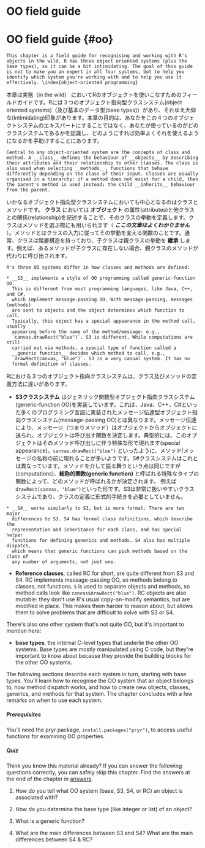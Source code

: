 # OO field guide

# OO field guide {#oo}
```
This chapter is a field guide for recognising and working with R's objects in the wild. R has three object oriented systems (plus the base types), so it can be a bit intimidating. The goal of this guide is not to make you an expert in all four systems, but to help you identify which system you're working with and to help you use it effectively. \index{object-oriented programming}
```

本章は実務（in the wild） においてRのオブジェクトを使いこなすためのフィールドガイドです。Rには３つのオブジェクト指向型クラスシステム(object oriented systems)（及び基本のデータ型(base types)）があり、それゆえ大仰な(intimidating)印象があります。本章の目的は、あなたをこの４つのオブジェクトシステムのエキスパートにすることではなく、あなたが使っているのがどのクラスシステムであるかを認識し、どのようにすれば効率よくそれを使えるようになるかを手助けすることにあります。

```
Central to any object-oriented system are the concepts of class and method. A __class__ defines the behaviour of __objects__ by describing their attributes and their relationship to other classes. The class is also used when selecting __methods__, functions that behave differently depending on the class of their input. Classes are usually organised in a hierarchy: if a method does not exist for a child, then the parent's method is used instead; the child __inherits__ behaviour from the parent.
```
いかなるオブジェクト指向型クラスシステムにおいても中心となるのはクラスとメソッドです。 __クラス__ においては __オブジェクト__ の属性(attributes)と他クラスとの関係(relationship)を記述することで、そのクラスの挙動を定義します。クラスはメソッドを選ぶ際にも用いられます（ __*ここの文章はよくわかりません*__ ）。メソッドとはクラスの入力に従ってその挙動を変える関数のことです。通常、クラスは階層構造を持っており、子クラスは親クラスの挙動を __継承__ します。例えば、あるメソッドが子クラスに存在しない場合、親クラスのメソッドが代わりに呼び出されます。

```
R's three OO systems differ in how classes and methods are defined:

* __S3__ implements a style of OO programming called generic-function OO. 
  This is different from most programming languages, like Java, C++, and C#,
  which implement message-passing OO. With message-passing, messages (methods)
  are sent to objects and the object determines which function to call.
  Typically, this object has a special appearance in the method call, usually
  appearing before the name of the method/message: e.g., 
  `canvas.drawRect("blue")`. S3 is different. While computations are still
  carried out via methods, a special type of function called a 
  __generic function__ decides which method to call, e.g., 
  `drawRect(canvas, "blue")`. S3 is a very casual system. It has no 
  formal definition of classes.
```
Rにおける３つのオブジェクト指向クラスシステムは、クラス及びメソッドの定義方法に違いがあります。
* __S3クラスシステム__ はジェネリック関数型オブジェクト指向クラスシステム(generic-function OO)を実装しています。これは、Java、C++、C#といった多くのプログラミング言語に実装されたメッセージ伝達型オブジェクト指向クラスシステム(message-passing OO)とは異なります。メッセージ伝達により、メッセージ（つまりメソッド）はオブジェクトからオブジェクトに送られ、オブジェクトは呼び出す関数を決定します。典型的には、このオブジェクトはそのメソッド呼び出しに伴う特殊な形で現れます(special appearance)。`canvas.drawRect("blue")` といったように、メソッド/メッセージの名称の前に現れることが多いようです。S#クラスシステムはこれとは異なっています。メソッドを介して振る舞うという点は同じですが(computations)、__総称的関数(generic function)__ と呼ばれる特殊なタイプの関数によって、どのメソッドが呼ばれるかが決定されます。 例えば`drawRect(canvas, "blue")`といった形です。S3は非常に扱いやすいクラスシステムであり、クラスの定義に形式的手続きを必要としていません。

```
* __S4__ works similarly to S3, but is more formal. There are two major
  differences to S3. S4 has formal class definitions, which describe the
  representation and inheritance for each class, and has special helper
  functions for defining generics and methods. S4 also has multiple dispatch,
  which means that generic functions can pick methods based on the class of 
  any number of arguments, not just one.
```
* __Reference classes__, called RC for short, are quite different from S3 
  and S4. RC implements message-passing OO, so methods belong to classes, 
  not functions. `$` is used to separate objects and methods, so method calls
  look like `canvas$drawRect("blue")`. RC objects are also mutable: they don't
  use R's usual copy-on-modify semantics, but are modified in place. This 
  makes them harder to reason about, but allows them to solve problems that 
  are difficult to solve with S3 or S4.

There's also one other system that's not quite OO, but it's important to mention here:

* __base types__, the internal C-level types that underlie the other OO 
  systems. Base types are mostly manipulated using C code, but they're 
  important to know about because they provide the building blocks for the 
  other OO systems.

The following sections describe each system in turn, starting with base types. You'll learn how to recognise the OO system that an object belongs to, how method dispatch works, and how to create new objects, classes, generics, and methods for that system. The chapter concludes with a few remarks on when to use each system.

##### Prerequisites

You'll need the pryr package, `install.packages("pryr")`, to access useful functions for examining OO properties.

##### Quiz

Think you know this material already? If you can answer the following questions correctly, you can safely skip this chapter. Find the answers at the end of the chapter in [answers](#oo-answers).

1. How do you tell what OO system (base, S3, S4, or RC) an object is 
   associated with?

1. How do you determine the base type (like integer or list) of an object?

1. What is a generic function?

1. What are the main differences between S3 and S4? What are the main 
   differences between S4 & RC?
